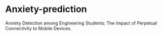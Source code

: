 # Anxiety-prediction
Anxiety Detection among Engineering Students: The Impact of Perpetual Connectivity to Mobile Devices.
